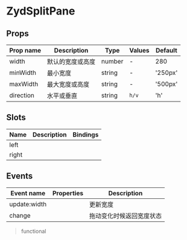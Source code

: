 # ZydSplitPane

<ClientOnly>
<CodePreview>
<template slot="preview">
<ZydSplitPane />
</template>
<template slot="code">

```vue
<template>
  <div class="pane-wrap">
    <ZydSplitPane color="#1cb866">
      <template slot="left">
        <div class="left">Left Pane</div>
      </template>
      <template slot="right">
        <div class="right">Right Pane</div>
      </template>
    </ZydSplitPane>
    <ZydSplitPane color="#1cb866" direction="v">
      <template slot="left">
        <div class="left">Top Pane</div>
      </template>
      <template slot="right">
        <div class="right">Bottom Pane</div>
      </template>
    </ZydSplitPane>
  </div>
</template>

<script>
import { ZydSplitPane } from 'zyd-design';

export default {
  components: {
    ZydSplitPane,
  },
};
</script>

<style lang="scss" scoped>
.pane-wrap {
  display: flex;
  flex-direction: column;
  gap: 12px;
  ::v-deep .container-v {
    height: 600px;
  }
}
.left {
  background: #ccc;
  width: 100%;
  height: 100%;
}
.right {
  background: #ddd;
  width: 100%;
  height: 100%;
}
</style>
```

</template>
</CodePreview>
</ClientOnly>

## Props

| Prop name | Description      | Type   | Values | Default |
| --------- | ---------------- | ------ | ------ | ------- |
| width     | 默认的宽度或高度 | number | -      | 280     |
| minWidth  | 最小宽度         | string | -      | '250px' |
| maxWidth  | 最大宽度或高度   | string | -      | '500px' |
| direction | 水平或垂直       | string | `h/v`  | 'h'     |

## Slots

| Name  | Description | Bindings |
| ----- | ----------- | -------- |
| left  |             |          |
| right |             |          |

## Events

| Event name   | Properties | Description              |
| ------------ | ---------- | ------------------------ |
| update:width |            | 更新宽度                 |
| change       |            | 拖动变化时候返回宽度状态 |

> functional
